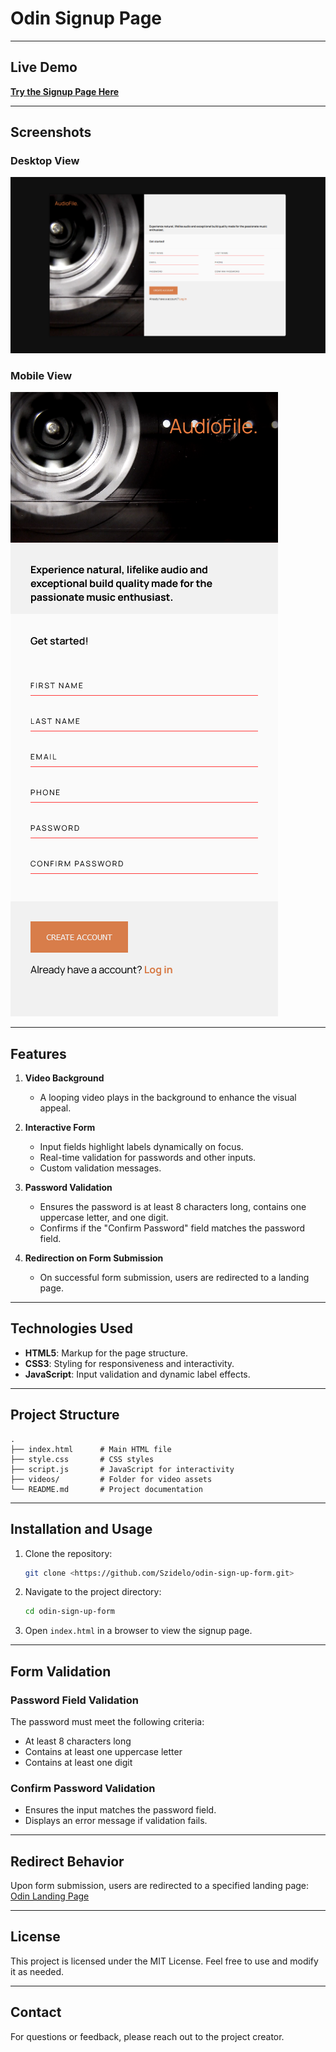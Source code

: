 # Odin Signup Page

---

## Live Demo

[**Try the Signup Page Here**](https://szidelo.github.io/odin-sign-up-form/)

---

## Screenshots

### Desktop View

![Desktop View](./screenshots/desktop.PNG)

### Mobile View

![Mobile View](./screenshots/mobile.PNG)

---

## Features

1. **Video Background**

    - A looping video plays in the background to enhance the visual appeal.

2. **Interactive Form**

    - Input fields highlight labels dynamically on focus.
    - Real-time validation for passwords and other inputs.
    - Custom validation messages.

3. **Password Validation**

    - Ensures the password is at least 8 characters long, contains one uppercase letter, and one digit.
    - Confirms if the "Confirm Password" field matches the password field.

4. **Redirection on Form Submission**

    - On successful form submission, users are redirected to a landing page.

---

## Technologies Used

-   **HTML5**: Markup for the page structure.
-   **CSS3**: Styling for responsiveness and interactivity.
-   **JavaScript**: Input validation and dynamic label effects.

---

## Project Structure

```
.
├── index.html      # Main HTML file
├── style.css       # CSS styles
├── script.js       # JavaScript for interactivity
├── videos/         # Folder for video assets
└── README.md       # Project documentation
```

---

## Installation and Usage

1. Clone the repository:

    ```bash
    git clone <https://github.com/Szidelo/odin-sign-up-form.git>
    ```

2. Navigate to the project directory:

    ```bash
    cd odin-sign-up-form
    ```

3. Open `index.html` in a browser to view the signup page.

---

## Form Validation

### Password Field Validation

The password must meet the following criteria:

-   At least 8 characters long
-   Contains at least one uppercase letter
-   Contains at least one digit

### Confirm Password Validation

-   Ensures the input matches the password field.
-   Displays an error message if validation fails.

---

## Redirect Behavior

Upon form submission, users are redirected to a specified landing page:
[Odin Landing Page](https://szidelo.github.io/odin-landing-page/)

---

## License

This project is licensed under the MIT License. Feel free to use and modify it as needed.

---

## Contact

For questions or feedback, please reach out to the project creator.

